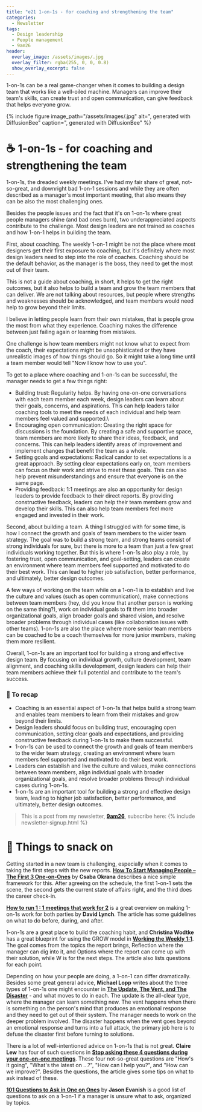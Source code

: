 ```yaml
---
title: "e21 1-on-1s - for coaching and strengthening the team"
categories:
  - Newsletter
tags:
  - Design leadership
  - People management
  - 9am26
header:
  overlay_image: /assets/images/.jpg
  overlay_filter: rgba(255, 0, 0, 0.8)
  show_overlay_excerpt: false
---
```


1-on-1s can be a real game-changer when it comes to building a design team that works like a well-oiled machine. Managers can improve their team's skills, can create trust and open communication, can give feedback that helps everyone grow.

{% include figure image_path="/assets/images/.jpg" alt=", generated with DiffusionBee" caption=", generated with DiffusionBee" %}

# ☕ 1-on-1s - for coaching and strengthening the team

1-on-1s, the dreaded weekly meetings. I've had my fair share of great, not-so-great, and downright bad 1-on-1 sessions and while they are often described as a manager's most important meeting, that also means they can be also the most challenging ones. 

Besides the people issues and the fact that it's on 1-on-1s where great people managers shine (and bad ones burn), two underappreciated aspects contribute to the challenge. Most design leaders are not trained as coaches and how 1-on-1 helps in building the team.

First, about coaching. The weekly 1-on-1 might be not the place where most designers get their first exposure to coaching, but it's definitely where most design leaders need to step into the role of coaches. Coaching should be the default behavior, as the manager is the boss, they need to get the most out of their team.

This is not a guide about coaching, in short, it helps to get the right outcomes, but it also helps to build a team and grow the team members that can deliver. We are not talking about resources, but people where strengths and weaknesses should be acknowledged, and team members would need help to grow beyond their limits. 

I believe in letting people learn from their own mistakes, that is people grow the most from what they experience. Coaching makes the difference between just failing again or learning from mistakes. 

One challenge is how team members might not know what to expect from the coach, their expectations might be unsophisticated or they have unrealistic images of how things should go. So it might take a long time until a team member would tell "Now I know how to use you".

To get to a place where coaching and 1-on-1s can be successful, the manager needs to get a few things right:
- Building trust: Regularity helps. By having one-on-one conversations with each team member each week, design leaders can learn about their goals, concerns, and aspirations. This can help leaders tailor coaching tools to meet the needs of each individual and help team members feel valued and supported.\
- Encouraging open communication: Creating the right space for discussions is the foundation. By creating a safe and supportive space, team members are more likely to share their ideas, feedback, and concerns. This can help leaders identify areas of improvement and implement changes that benefit the team as a whole.
- Setting goals and expectations: Radical candor to set expectations is a great approach. By setting clear expectations early on, team members can focus on their work and strive to meet these goals. This can also help prevent misunderstandings and ensure that everyone is on the same page.
- Providing feedback: 1:1 meetings are also an opportunity for design leaders to provide feedback to their direct reports. By providing constructive feedback, leaders can help their team members grow and develop their skills. This can also help team members feel more engaged and invested in their work.
    
Second, about building a team. A thing I struggled with for some time, is how I connect the growth and goals of team members to the wider team strategy. The goal was to build a strong team, and strong teams consist of strong individuals for sure, but there is more to a team than just a few great individuals working together. But this is where 1-on-1s also play a role, by fostering trust, open communication, and goal-setting, leaders can create an environment where team members feel supported and motivated to do their best work. This can lead to higher job satisfaction, better performance, and ultimately, better design outcomes.

A few ways of working on the team while on a 1-on-1 is to establish and live the culture and values (such as open communication), make connections between team members (hey, did you know that another person is working on the same thing?), work on individual goals to fit them into broader organizational goals, align broader goals and shared vision, and resolve broader problems through individual cases (like collaboration issues with other teams). 1-on-1s are also the place where more senior team members can be coached to be a coach themselves for more junior members, making them more resilient.  

Overall, 1-on-1s are an important tool for building a strong and effective design team. By focusing on individual growth, culture development, team alignment, and coaching skills development, design leaders can help their team members achieve their full potential and contribute to the team's success.

### 🥤 To recap
- Coaching is an essential aspect of 1-on-1s that helps build a strong team and enables team members to learn from their mistakes and grow beyond their limits.
- Design leaders should focus on building trust, encouraging open communication, setting clear goals and expectations, and providing constructive feedback during 1-on-1s to make them successful.
- 1-on-1s can be used to connect the growth and goals of team members to the wider team strategy, creating an environment where team members feel supported and motivated to do their best work.
- Leaders can establish and live the culture and values, make connections between team members, align individual goals with broader organizational goals, and resolve broader problems through individual cases during 1-on-1s.
- 1-on-1s are an important tool for building a strong and effective design team, leading to higher job satisfaction, better performance, and ultimately, better design outcomes.

> This is a post from my newsletter, **[9am26](https://polgarp.com/categories/newsletter/)**, subscribe here:
> {% include newsletter-signup.html %}

# 🍪 Things to snack on

Getting started in a new team is challenging, especially when it comes to taking the first steps with the new reports. [**How To Start Managing People – The First 3 One-on-Ones**](https://leadership.garden/your-first-few-one-on-ones/) by **Csaba Okrana** describes a nice simple framework for this. After agreeing on the schedule, the first 1-on-1 sets the scene, the second gets the current state of affairs right, and the third does the career check-in. 

[**How to run 1 : 1 meetings that work for 2**](https://blog.intercom.com/high-impact-one-to-one-meetings/) is a great overview on making 1-on-1s work for both parties by **David Lynch**. The article has some guidelines on what to do before, during, and after.

1-on-1s are a great place to build the coaching habit, and **Christina Wodtke** has a great blueprint for using the GROW model in [**Working the Weekly 1:1**](http://eleganthack.com/working-the-weekly-11/). The goal comes from the topics the report brings, Reflection where the manager can dig into it, and Options where the report can come up with their solution, while W is for the next steps. The article also lists questions for each point.

Depending on how your people are doing, a 1-on-1 can differ dramatically. Besides some great general advice, **Michael Lopp** writes about the three types of 1-on-1s one might encounter in [**The Update, The Vent, and The Disaster**](http://randsinrepose.com/archives/the-update-the-vent-and-the-disaster/) - and what moves to do in each. The update is the all-clear type, where the manager can learn something new. The vent happens when there is something on the person's mind that produces an emotional response and they need to get out of their system. The manager needs to work on the deeper problem involved. The disaster happens when the vent goes beyond an emotional response and turns into a full attack, the primary job here is to defuse the disaster first before turning to solutions.

There is a lot of well-intentioned advice on 1-on-1s that is not great. **Claire Lew** has four of such questions in [**Stop asking these 4 questions during your one-on-one meetings**](https://knowyourcompany.com/learn/guides/8-how-to-have-effective-one-on-one-meetings/2-four-questions-not-to-ask-during-one-on-one-meeting/). These four not-so-great questions are "How's it going", "What's the latest on ...?", "How can I help you?", and "How can we improve?". Besides the questions, the article gives some tips on what to ask instead of these.

[**101 Questions to Ask in One on Ones**](https://jasonevanish.com/2014/05/29/101-questions-to-ask-in-1-on-1s/) by **Jason Evanish** is a good list of questions to ask on a 1-on-1 if a manager is unsure what to ask, organized by topics.